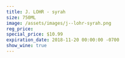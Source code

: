 ```yaml
---
title: J. LOHR - syrah
size: 750ML
image: /assets/images/j--lohr-syrah.png
reg_price:
special_price: $10.99
expiration_date: 2018-11-20 00:00:00 -0700
show_wine: true
---
```


